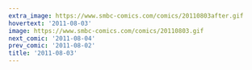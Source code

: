 ```yaml
---
extra_image: https://www.smbc-comics.com/comics/20110803after.gif
hovertext: '2011-08-03'
image: https://www.smbc-comics.com/comics/20110803.gif
next_comic: '2011-08-04'
prev_comic: '2011-08-02'
title: '2011-08-03'
---
```



